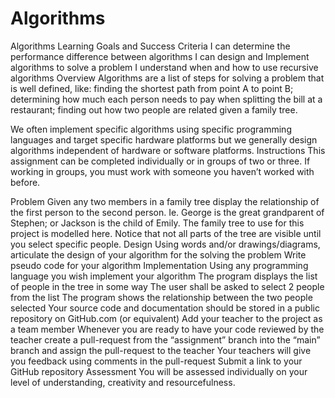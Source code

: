 # Algorithms
Algorithms
Learning Goals and Success Criteria
I can determine the performance difference between algorithms
I can design and Implement algorithms to solve a problem
I understand when and how to use recursive algorithms
Overview
Algorithms are a list of steps for solving a problem that is well defined, like: finding the shortest path from point A to point B; determining how much each person needs to pay when splitting the bill at a restaurant; finding out how two people are related given a family tree.



We often implement specific algorithms using specific programming languages and target specific hardware platforms but we generally design algorithms independent of hardware or software platforms.
Instructions
This assignment can be completed individually or in groups of two or three.  If working in groups, you must work with someone you haven’t worked with before.

Problem
Given any two members in a family tree display the relationship of the first person to the second person.  Ie. George is the great grandparent of Stephen; or Jackson is the child of Emily.
The family tree to use for this project is modelled here.  Notice that not all parts of the tree are visible until you select specific people.
Design
Using words and/or drawings/diagrams, articulate the design of your algorithm for the solving the problem
Write pseudo code for your algorithm
Implementation
Using any programming language you wish implement your algorithm
The program displays the list of people in the tree in some way
The user shall be asked to select 2 people from the list
The program shows the relationship between the two people selected
Your source code and documentation should be stored in a public repository on GitHub.com (or equivalent)
Add your teacher to the project as a team member
Whenever you are ready to have your code reviewed by the teacher create a pull-request from the “assignment” branch into the “main” branch and assign the pull-request to the teacher
Your teachers will give you feedback using comments in the pull-request
Submit a link to your GitHub repository
Assessment
You will be assessed individually on your level of understanding, creativity and resourcefulness.
